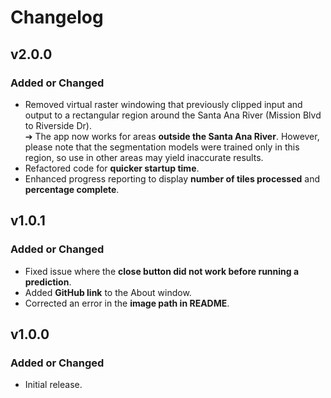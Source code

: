 # Changelog

## v2.0.0

### Added or Changed
- Removed virtual raster windowing that previously clipped input and output to a rectangular region around the Santa Ana River (Mission Blvd to Riverside Dr).  
  ➔ The app now works for areas **outside the Santa Ana River**. However, please note that the segmentation models were trained only in this region, so use in other areas may yield inaccurate results.
- Refactored code for **quicker startup time**.
- Enhanced progress reporting to display **number of tiles processed** and **percentage complete**.

## v1.0.1

### Added or Changed
- Fixed issue where the **close button did not work before running a prediction**.
- Added **GitHub link** to the About window.
- Corrected an error in the **image path in README**.

## v1.0.0

### Added or Changed
- Initial release.
